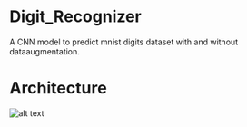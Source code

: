 # Digit_Recognizer
A CNN model to predict mnist digits dataset with and without dataaugmentation.

# Architecture
![alt text](https:https://github.com/ShubhamShaswat/Digit_Recognizer/edit/master/model.png)


